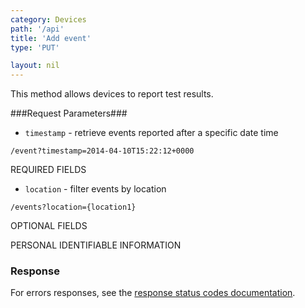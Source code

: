 ```yaml
---
category: Devices
path: '/api'
title: 'Add event'
type: 'PUT'

layout: nil
---
```


This method allows devices to report test results.

###Request Parameters###

* `timestamp` - retrieve events reported after a specific date time

`/event?timestamp=2014-04-10T15:22:12+0000`


REQUIRED FIELDS

* `location` - filter events by location

`/events?location={location1}`

OPTIONAL FIELDS

PERSONAL IDENTIFIABLE INFORMATION



### Response


For errors responses, see the [response status codes documentation](#http-response-codes).
